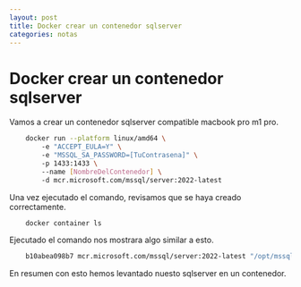 ```yaml
---
layout: post
title: Docker crear un contenedor sqlserver
categories: notas
---
```


# Docker crear un contenedor sqlserver

Vamos a crear un contenedor sqlserver compatible macbook pro m1 pro.

```bash
    docker run --platform linux/amd64 \ 
        -e "ACCEPT_EULA=Y" \ 
        -e "MSSQL_SA_PASSWORD=[TuContrasena]" \ 
        -p 1433:1433 \ 
        --name [NombreDelContenedor] \ 
        -d mcr.microsoft.com/mssql/server:2022-latest
```
Una vez ejecutado el comando, revisamos que se haya creado correctamente.

```bash
    docker container ls
```
Ejecutado el comando nos mostrara algo similar a esto.

```bash
    b10abea098b7 mcr.microsoft.com/mssql/server:2022-latest "/opt/mssql/bin/perm…" 3 weeks ago    Up 3 days     0.0.0.0:1433->1433/tcp   [NombreDelContenedor]
```

En resumen con esto hemos levantado nuesto sqlserver en un contenedor.
